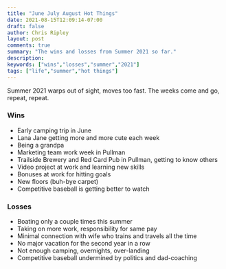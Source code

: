 ```yaml
---
title: "June July August Hot Things"
date: 2021-08-15T12:09:14-07:00
draft: false
author: Chris Ripley
layout: post
comments: true
summary: "The wins and losses from Summer 2021 so far."
description:
keywords: ["wins","losses","summer","2021"]
tags: ["life","summer","hot things"]
---
```

Summer 2021 warps out of sight, moves too fast. The weeks come and go, repeat, repeat. 

### Wins
- Early camping trip in June
- Lana Jane getting more and more cute each week
- Being a grandpa
- Marketing team work week in Pullman
- Trailside Brewery and Red Card Pub in Pullman, getting to know others
- Video project at work and learning new skills
- Bonuses at work for hitting goals
- New floors (buh-bye carpet)
- Competitive baseball is getting better to watch

### Losses
- Boating only a couple times this summer
- Taking on more work, responsibility for same pay
- Minimal connection with wife who trains and travels all the time
- No major vacation for the second year in a row
- Not enough camping, overnights, over-landing
- Competitive baseball undermined by politics and dad-coaching


